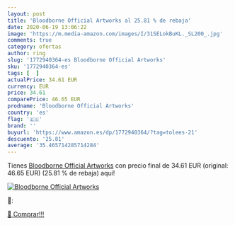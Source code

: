 ```yaml
---
layout: post
title: 'Bloodborne Official Artworks al 25.81 % de rebaja'
date: 2020-06-19 13:06:22
image: 'https://m.media-amazon.com/images/I/31SELokBuKL._SL200_.jpg'
comments: true
category: ofertas
author: ring
slug: '1772940364-es Bloodborne Official Artworks'
sku: '1772940364-es'
tags: [  ]
actualPrice: 34.61 EUR
currency: EUR
price: 34.61
comparePrice: 46.65 EUR
prodname: 'Bloodborne Official Artworks'
country: 'es'
flag: '🇪🇸'
brand: ''
buyurl: 'https://www.amazon.es/dp/1772940364/?tag=tolees-21'
descuento: '25.81'
average: '35.465714285714284'
---
```


Tienes [Bloodborne Official Artworks](https://www.amazon.es/dp/1772940364/?tag=tolees-21) con precio final de  34.61 EUR (original: 46.65 EUR) (25.81 %  de rebaja) aqui!

[![Bloodborne Official Artworks](https://m.media-amazon.com/images/I/31SELokBuKL._SL200_.jpg)](https://www.amazon.es/dp/1772940364/?tag=tolees-21)

🔎:


[🛒 Comprar!!!](https://www.amazon.es/dp/1772940364/?tag=tolees-21)
